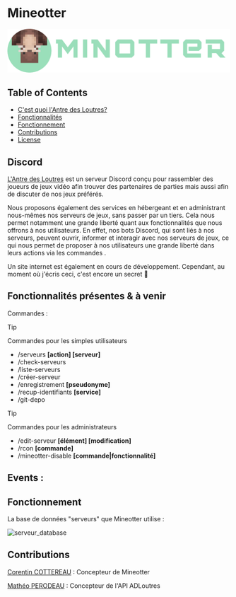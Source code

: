 # Mineotter

![mineotter-logo](https://github.com/Corentin-cott/mineotter-bot/blob/main/imgs/logo.png)

## Table of Contents

- [C'est quoi l'Antre des Loutres?](#Discord)
- [Fonctionnalités](#Fonctionnalités)
- [Fonctionnement](#Fonctionnement)
- [Contributions](#Contributions)
- [License](#license)

## Discord

[L'Antre des Loutres](https://discord.gg/k4ZBFVdntp) est un serveur Discord conçu pour rassembler des joueurs de jeux vidéo afin trouver des partenaires de parties mais aussi afin de discuter de nos jeux préférés.

Nous proposons également des services en hébergeant et en administrant nous-mêmes nos serveurs de jeux, sans passer par un tiers. Cela nous permet notamment une grande liberté quant aux fonctionnalités que nous offrons à nos utilisateurs. En effet, nos bots Discord, qui sont liés à nos serveurs, peuvent ouvrir, informer et interagir avec nos serveurs de jeux, ce qui nous permet de proposer à nos utilisateurs une grande liberté dans leurs actions via les commandes .

Un site internet est également en cours de développement. Cependant, au moment où j'écris ceci, c'est encore un secret 🤫

## Fonctionnalités présentes & à venir

Commandes :
> [!TIP]
> Commandes pour les simples utilisateurs
- /serveurs **[action] [serveur]**
- /check-serveurs
- /liste-serveurs
- /créer-serveur
- /enregistrement **[pseudonyme]**
- /recup-identifiants **[service]**
- /git-depo
> [!TIP]
> Commandes pour les administrateurs
- /edit-serveur **[élément] [modification]**
- /rcon **[commande]**
- /mineotter-disable **[commande|fonctionnalité]**

Events :
- 

## Fonctionnement

La base de données "serveurs" que Mineotter utilise :

![serveur_database](https://cdn.discordapp.com/attachments/1255156784134492170/1324438867624984627/serveurs.png?ex=67782750&is=6776d5d0&hm=675e176b283b5c5e09f2895d847d6a120dfc608cd3c224fce9fd42468bab8e38&)

## Contributions

[Corentin COTTEREAU](https://github.com/Corentin-cott) : Concepteur de Mineotter

[Mathéo PERODEAU](https://github.com/matheo-1712) : Concepteur de l'API ADLoutres
